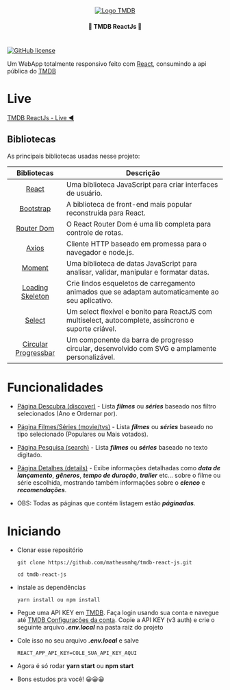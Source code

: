 <p  align="center">
<a href="https://www.themoviedb.org/">
		<img  src="https://upload.wikimedia.org/wikipedia/commons/6/6e/Tmdb-312x276-logo.png"  alt="Logo TMDB"  title="Logo TMDB" />
	</a>
</p>

<h4 align="center"> 🚩 TMDB ReactJs 🚩 </h4>

#

[![GitHub license](https://img.shields.io/github/license/matheusmhq/tmdb-react-js?style=plastic)](https://github.com/matheusmhq/tmdb-react-js/blob/main/LICENSE)

Um WebApp totalmente responsivo feito com [React](https://pt-br.reactjs.org/), consumindo a api pública do [TMDB](https://www.themoviedb.org/)

# Live

[TMDB ReactJs - Live ◀️](https://tmdb-movies.netlify.app/)

## Bibliotecas

As principais bibliotecas usadas nesse projeto:

| Bibliotecas             | Descrição   |
| :-------------:|--------------|
| [React](http://facebook.github.io/react/index.html) | Uma biblioteca JavaScript para criar interfaces de usuário. |
| [Bootstrap](https://react-bootstrap.github.io/) | A biblioteca de front-end mais popular reconstruída para React. |
| [Router Dom](https://reactrouter.com/) | O React Router Dom é uma lib completa para controle de rotas. |
| [Axios](https://github.com/axios/axios) | Cliente HTTP baseado em promessa para o navegador e node.js. |
| [Moment](https://momentjs.com/) | Uma biblioteca de datas JavaScript para analisar, validar, manipular e formatar datas. |
| [Loading Skeleton](https://www.npmjs.com/package/react-loading-skeleton) | Crie lindos esqueletos de carregamento animados que se adaptam automaticamente ao seu aplicativo. |
| [Select](https://react-select.com) | Um select flexível e bonito para ReactJS com multiselect, autocomplete, assíncrono e suporte criável. |
| [Circular Progressbar](https://momentjs.com/) | Um componente da barra de progresso circular, desenvolvido com SVG e amplamente personalizável. |

# Funcionalidades

- [Página Descubra (discover)](https://tmdb-movies.netlify.app/) - Lista **_filmes_** ou **_séries_** baseado nos filtro selecionados (Ano e Ordernar por).

- [Página Filmes/Séries (movie/tvs)](https://tmdb-movies.netlify.app/movies) - Lista **_filmes_** ou **_séries_** baseado no tipo selecionado (Populares ou Mais votados).

- [Página Pesquisa (search)](https://tmdb-movies.netlify.app/search/matrix) - Lista **_filmes_** ou **_séries_** baseado no texto digitado.

- [Página Detalhes (details)](https://tmdb-movies.netlify.app/details/movie/603) - Exibe informações detalhadas como **_data de lançamento_**, **_gêneros_**, **_tempo de duração_**, **_trailer_** etc... sobre o filme ou série escolhida, mostrando também informações sobre o **_elenco_** e **_recomendações_**.

- OBS: Todas as páginas que contém listagem estão **_páginadas_**.

# Iniciando

- Clonar esse repositório

  ```
  git clone https://github.com/matheusmhq/tmdb-react-js.git

  cd tmdb-react-js
  ```

- instale as dependências

  ```
  yarn install ou npm install
  ```

- Pegue uma API KEY em [TMDB](https://www.themoviedb.org). Faça login usando sua conta e navegue até [TMDB Configurações da conta](https://www.themoviedb.org/settings/api). Copie a API KEY (v3 auth) e crie o seguinte arquivo **_.env.local_** na pasta raiz do projeto

- Cole isso no seu arquivo **_.env.local_** e salve

  ```
  REACT_APP_API_KEY=COLE_SUA_API_KEY_AQUI
  ```

- Agora é só rodar **yarn start** ou **npm start**

- Bons estudos pra você! 😀😀😀
